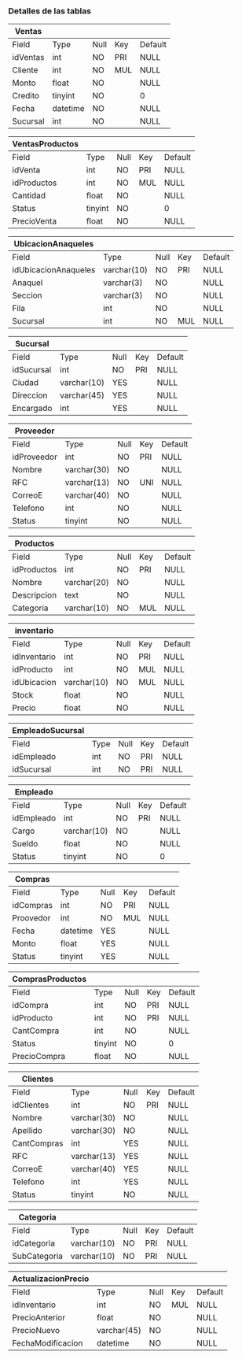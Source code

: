 ### Detalles de las tablas

| Ventas   |          |      |      |         |
| -------- | -------- | ---- | ---- | ------- |
| Field    | Type     | Null | Key  | Default |
| idVentas | int      | NO   | PRI  | NULL    |
| Cliente  | int      | NO   | MUL  | NULL    |
| Monto    | float    | NO   |      | NULL    |
| Credito  | tinyint  | NO   |      | 0       |
| Fecha    | datetime | NO   |      | NULL    |
| Sucursal | int      | NO   |      | NULL    |

| VentasProductos |         |      |      |         |
| --------------- | ------- | ---- | ---- | ------- |
| Field           | Type    | Null | Key  | Default |
| idVenta         | int     | NO   | PRI  | NULL    |
| idProductos     | int     | NO   | MUL  | NULL    |
| Cantidad        | float   | NO   |      | NULL    |
| Status          | tinyint | NO   |      | 0       |
| PrecioVenta     | float   | NO   |      | NULL    |

| UbicacionAnaqueles   |             |      |      |         |
| -------------------- | ----------- | ---- | ---- | ------- |
| Field                | Type        | Null | Key  | Default |
| idUbicacionAnaqueles | varchar(10) | NO   | PRI  | NULL    |
| Anaquel              | varchar(3)  | NO   |      | NULL    |
| Seccion              | varchar(3)  | NO   |      | NULL    |
| Fila                 | int         | NO   |      | NULL    |
| Sucursal             | int         | NO   | MUL  | NULL    |

| Sucursal   |             |      |      |         |
| ---------- | ----------- | ---- | ---- | ------- |
| Field      | Type        | Null | Key  | Default |
| idSucursal | int         | NO   | PRI  | NULL    |
| Ciudad     | varchar(10) | YES  |      | NULL    |
| Direccion  | varchar(45) | YES  |      | NULL    |
| Encargado  | int         | YES  |      | NULL    |

| Proveedor   |             |      |      |         |
| ----------- | ----------- | ---- | ---- | ------- |
| Field       | Type        | Null | Key  | Default |
| idProveedor | int         | NO   | PRI  | NULL    |
| Nombre      | varchar(30) | NO   |      | NULL    |
| RFC         | varchar(13) | NO   | UNI  | NULL    |
| CorreoE     | varchar(40) | NO   |      | NULL    |
| Telefono    | int         | NO   |      | NULL    |
| Status      | tinyint     | NO   |      | NULL    |

| Productos   |             |      |      |         |
| ----------- | ----------- | ---- | ---- | ------- |
| Field       | Type        | Null | Key  | Default |
| idProductos | int         | NO   | PRI  | NULL    |
| Nombre      | varchar(20) | NO   |      | NULL    |
| Descripcion | text        | NO   |      | NULL    |
| Categoria   | varchar(10) | NO   | MUL  | NULL    |

| inventario   |             |      |      |         |
| ------------ | ----------- | ---- | ---- | ------- |
| Field        | Type        | Null | Key  | Default |
| idInventario | int         | NO   | PRI  | NULL    |
| idProducto   | int         | NO   | MUL  | NULL    |
| idUbicacion  | varchar(10) | NO   | MUL  | NULL    |
| Stock        | float       | NO   |      | NULL    |
| Precio       | float       | NO   |      | NULL    |

| EmpleadoSucursal |      |      |      |         |
| ---------------- | ---- | ---- | ---- | ------- |
| Field            | Type | Null | Key  | Default |
| idEmpleado       | int  | NO   | PRI  | NULL    |
| idSucursal       | int  | NO   | PRI  | NULL    |

| Empleado   |             |      |      |         |
| ---------- | ----------- | ---- | ---- | ------- |
| Field      | Type        | Null | Key  | Default |
| idEmpleado | int         | NO   | PRI  | NULL    |
| Cargo      | varchar(10) | NO   |      | NULL    |
| Sueldo     | float       | NO   |      | NULL    |
| Status     | tinyint     | NO   |      | 0       |

| Compras   |          |      |      |         |
| --------- | -------- | ---- | ---- | ------- |
| Field     | Type     | Null | Key  | Default |
| idCompras | int      | NO   | PRI  | NULL    |
| Proovedor | int      | NO   | MUL  | NULL    |
| Fecha     | datetime | YES  |      | NULL    |
| Monto     | float    | YES  |      | NULL    |
| Status    | tinyint  | YES  |      | NULL    |

| ComprasProductos |         |      |      |         |
| ---------------- | ------- | ---- | ---- | ------- |
| Field            | Type    | Null | Key  | Default |
| idCompra         | int     | NO   | PRI  | NULL    |
| idProducto       | int     | NO   | PRI  | NULL    |
| CantCompra       | int     | NO   |      | NULL    |
| Status           | tinyint | NO   |      | 0       |
| PrecioCompra     | float   | NO   |      | NULL    |

| Clientes    |             |      |      |         |
| ----------- | ----------- | ---- | ---- | ------- |
| Field       | Type        | Null | Key  | Default |
| idClientes  | int         | NO   | PRI  | NULL    |
| Nombre      | varchar(30) | NO   |      | NULL    |
| Apellido    | varchar(30) | NO   |      | NULL    |
| CantCompras | int         | YES  |      | NULL    |
| RFC         | varchar(13) | YES  |      | NULL    |
| CorreoE     | varchar(40) | YES  |      | NULL    |
| Telefono    | int         | YES  |      | NULL    |
| Status      | tinyint     | NO   |      | NULL    |

| Categoria    |             |      |      |         |
| ------------ | ----------- | ---- | ---- | ------- |
| Field        | Type        | Null | Key  | Default |
| idCategoria  | varchar(10) | NO   | PRI  | NULL    |
| SubCategoria | varchar(10) | NO   | PRI  | NULL    |

| ActualizacionPrecio |             |      |      |         |
| ------------------- | ----------- | ---- | ---- | ------- |
| Field               | Type        | Null | Key  | Default |
| idInventario        | int         | NO   | MUL  | NULL    |
| PrecioAnterior      | float       | NO   |      | NULL    |
| PrecioNuevo         | varchar(45) | NO   |      | NULL    |
| FechaModificacion   | datetime    | NO   |      | NULL    |

